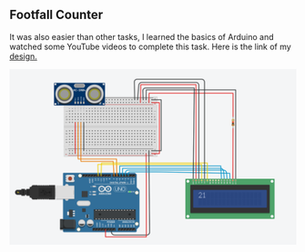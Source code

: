 ## Footfall Counter
It was also easier than other tasks, I learned the basics of Arduino and watched some YouTube videos to complete this task.
Here is the link of my [design.](https://www.tinkercad.com/things/lLEIg38oYcC-footfall-counter)

![](https://github.com/santoydv/amfoss-tasks/blob/main/task-13/footfallcounter.png)